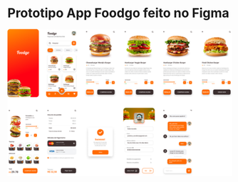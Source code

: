 # Prototipo App Foodgo feito no Figma

<a href="https://www.figma.com/file/UwwOMiJtS6M7pd7JrFGAro/Projeto-Mobile-App-Food?type=design&node-id=0%3A1&mode=design&t=JsxOVDxOdhFG53TY-1"> <img src="Projeto12.png"> </a>
